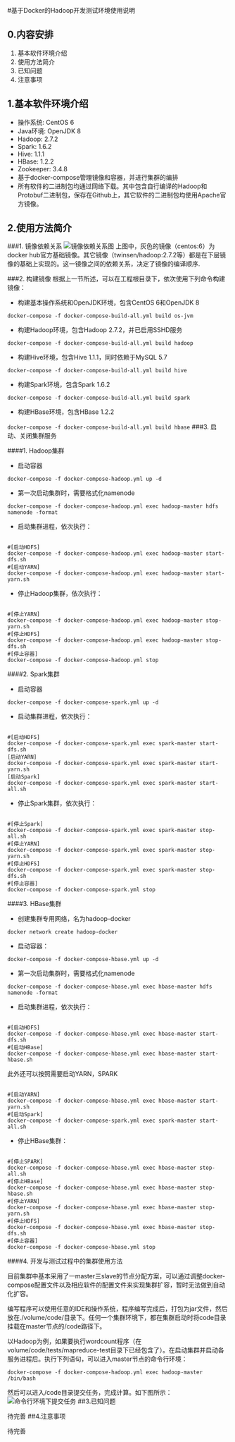 #基于Docker的Hadoop开发测试环境使用说明

## 0.内容安排
1. 基本软件环境介绍
2. 使用方法简介
3. 已知问题
4. 注意事项

## 1.基本软件环境介绍

- 操作系统: CentOS 6
- Java环境: OpenJDK 8
- Hadoop: 2.7.2
- Spark: 1.6.2
- Hive: 1.1.1
- HBase: 1.2.2
- Zookeeper: 3.4.8
- 基于docker-compose管理镜像和容器，并进行集群的编排
- 所有软件的二进制包均通过网络下载。其中包含自行编译的Hadoop和Protobuf二进制包，保存在Github上，其它软件的二进制包均使用Apache官方镜像。

## 2.使用方法简介

###1. 镜像依赖关系
![镜像依赖关系图](https://github.com/ruoyu-chen/hadoop-docker/raw/master/arch.jpg "镜像依赖关系")
上图中，灰色的镜像（centos:6）为docker hub官方基础镜像。其它镜像（twinsen/hadoop:2.7.2等）都是在下层镜像的基础上实现的。这一镜像之间的依赖关系，决定了镜像的编译顺序.

###2. 构建镜像
根据上一节所述，可以在工程根目录下，依次使用下列命令构建镜像：
	
- 构建基本操作系统和OpenJDK环境，包含CentOS 6和OpenJDK 8
    
`docker-compose -f docker-compose-build-all.yml build os-jvm`

- 构建Hadoop环境，包含Hadoop 2.7.2，并已启用SSHD服务 

`docker-compose -f docker-compose-build-all.yml build hadoop`

- 构建Hive环境，包含Hive 1.1.1，同时依赖于MySQL 5.7

`docker-compose -f docker-compose-build-all.yml build hive`

- 构建Spark环境，包含Spark 1.6.2

`docker-compose -f docker-compose-build-all.yml build spark`

- 构建HBase环境，包含HBase 1.2.2

`docker-compose -f docker-compose-build-all.yml build hbase`
###3. 启动、关闭集群服务

####1. Hadoop集群

- 启动容器
    
<pre><code>docker-compose -f docker-compose-hadoop.yml up -d</code></pre>
	
- 第一次启动集群时，需要格式化namenode

<pre><code>docker-compose -f docker-compose-hadoop.yml exec hadoop-master hdfs namenode -format</code></pre>

- 启动集群进程，依次执行：

<pre><code>
#[启动HDFS]
docker-compose -f docker-compose-hadoop.yml exec hadoop-master start-dfs.sh
#[启动YARN]
docker-compose -f docker-compose-hadoop.yml exec hadoop-master start-yarn.sh
</code></pre>

- 停止Hadoop集群，依次执行：

<pre><code>
#[停止YARN]
docker-compose -f docker-compose-hadoop.yml exec hadoop-master stop-yarn.sh
#[停止HDFS]
docker-compose -f docker-compose-hadoop.yml exec hadoop-master stop-dfs.sh
#[停止容器]
docker-compose -f docker-compose-hadoop.yml stop</code></pre>

####2. Spark集群
- 启动容器

<pre><code>docker-compose -f docker-compose-spark.yml up -d</code></pre>

- 启动集群进程，依次执行：

<pre><code>
#[启动HDFS]
docker-compose -f docker-compose-spark.yml exec spark-master start-dfs.sh
[启动YARN]
docker-compose -f docker-compose-spark.yml exec spark-master start-yarn.sh
[启动Spark]
docker-compose -f docker-compose-spark.yml exec spark-master start-all.sh
</code></pre>

- 停止Spark集群，依次执行：

<pre><code>
#[停止Spark]
docker-compose -f docker-compose-spark.yml exec spark-master stop-all.sh
#[停止YARN]
docker-compose -f docker-compose-spark.yml exec spark-master stop-yarn.sh
#[停止HDFS]
docker-compose -f docker-compose-spark.yml exec spark-master stop-dfs.sh
#[停止容器]
docker-compose -f docker-compose-spark.yml stop</code></pre>

####3. HBase集群

- 创建集群专用网络，名为hadoop-docker

<pre><code>docker network create hadoop-docker</code></pre>

- 启动容器：

<pre><code>docker-compose -f docker-compose-hbase.yml up -d</code></pre>

- 第一次启动集群时，需要格式化namenode

<pre><code>docker-compose -f docker-compose-hbase.yml exec hbase-master hdfs namenode -format</code></pre>

- 启动集群进程，依次执行：

<pre><code>
#[启动HDFS]
docker-compose -f docker-compose-hbase.yml exec hbase-master start-dfs.sh
#[启动HBase]
docker-compose -f docker-compose-hbase.yml exec hbase-master start-hbase.sh
</code></pre>


此外还可以按照需要启动YARN，SPARK

<pre><code>
#[启动YARN]
docker-compose -f docker-compose-hbase.yml exec hbase-master start-yarn.sh
#[启动Spark]
docker-compose -f docker-compose-spark.yml exec spark-master start-all.sh</code></pre>

- 停止HBase集群：

<pre><code>
#[停止SPARK]
docker-compose -f docker-compose-hbase.yml exec hbase-master stop-all.sh
#[停止HBase]
docker-compose -f docker-compose-hbase.yml exec hbase-master stop-hbase.sh
#[停止YARN]
docker-compose -f docker-compose-hbase.yml exec hbase-master stop-yarn.sh
#[停止HDFS]
docker-compose -f docker-compose-hbase.yml exec hbase-master stop-dfs.sh
#[停止容器]
docker-compose -f docker-compose-hbase.yml stop
</code></pre>

####4. 开发与测试过程中的集群使用方法

目前集群中基本采用了一master三slave的节点分配方案，可以通过调整docker-compose配置文件以及相应软件的配置文件来实现集群扩容，暂时无法做到自动化扩容。

编写程序可以使用任意的IDE和操作系统，程序编写完成后，打包为jar文件，然后放在./volume/code/目录下。任何一个集群环境下，都在集群启动时将code目录挂载在master节点的/code路径下。

以Hadoop为例，如果要执行wordcount程序（在volume/code/tests/mapreduce-test目录下已经包含了）。在启动集群并启动各服务进程后。执行下列语句，可以进入master节点的命令行环境：

<pre><code>docker-compose -f docker-compose-hadoop.yml exec hadoop-master /bin/bash
</code></pre>

然后可以进入/code目录提交任务，完成计算。如下图所示：
![命令行环境下提交任务](https://github.com/ruoyu-chen/hadoop-docker/raw/master/submitJob.png)
##3.已知问题

待完善
##4.注意事项

待完善
